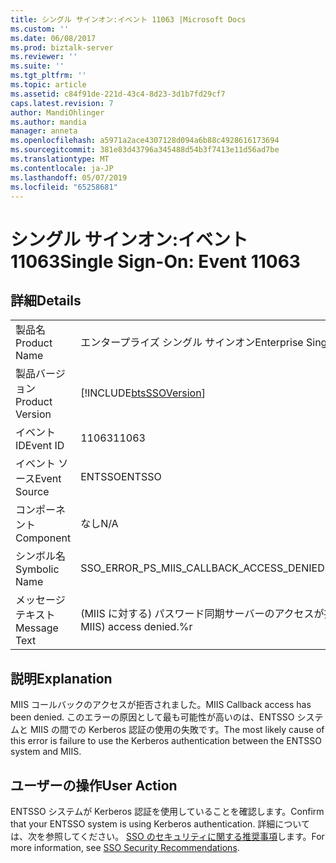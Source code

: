 ```yaml
---
title: シングル サインオン:イベント 11063 |Microsoft Docs
ms.custom: ''
ms.date: 06/08/2017
ms.prod: biztalk-server
ms.reviewer: ''
ms.suite: ''
ms.tgt_pltfrm: ''
ms.topic: article
ms.assetid: c84f91de-221d-43c4-8d23-3d1b7fd29cf7
caps.latest.revision: 7
author: MandiOhlinger
ms.author: mandia
manager: anneta
ms.openlocfilehash: a5971a2ace4307128d094a6b88c4928616173694
ms.sourcegitcommit: 381e83d43796a345488d54b3f7413e11d56ad7be
ms.translationtype: MT
ms.contentlocale: ja-JP
ms.lasthandoff: 05/07/2019
ms.locfileid: "65258681"
---
```

# <a name="single-sign-on-event-11063"></a><span data-ttu-id="1f6f2-102">シングル サインオン:イベント 11063</span><span class="sxs-lookup"><span data-stu-id="1f6f2-102">Single Sign-On: Event 11063</span></span>
## <a name="details"></a><span data-ttu-id="1f6f2-103">詳細</span><span class="sxs-lookup"><span data-stu-id="1f6f2-103">Details</span></span>  
  
|                 |                                                            |
|-----------------|------------------------------------------------------------|
|  <span data-ttu-id="1f6f2-104">製品名</span><span class="sxs-lookup"><span data-stu-id="1f6f2-104">Product Name</span></span>   |                 <span data-ttu-id="1f6f2-105">エンタープライズ シングル サインオン</span><span class="sxs-lookup"><span data-stu-id="1f6f2-105">Enterprise Single Sign-On</span></span>                  |
| <span data-ttu-id="1f6f2-106">製品バージョン</span><span class="sxs-lookup"><span data-stu-id="1f6f2-106">Product Version</span></span> | [!INCLUDE[btsSSOVersion](../includes/btsssoversion-md.md)] |
|    <span data-ttu-id="1f6f2-107">イベント ID</span><span class="sxs-lookup"><span data-stu-id="1f6f2-107">Event ID</span></span>     |                           <span data-ttu-id="1f6f2-108">11063</span><span class="sxs-lookup"><span data-stu-id="1f6f2-108">11063</span></span>                            |
|  <span data-ttu-id="1f6f2-109">イベント ソース</span><span class="sxs-lookup"><span data-stu-id="1f6f2-109">Event Source</span></span>   |                           <span data-ttu-id="1f6f2-110">ENTSSO</span><span class="sxs-lookup"><span data-stu-id="1f6f2-110">ENTSSO</span></span>                           |
|    <span data-ttu-id="1f6f2-111">コンポーネント</span><span class="sxs-lookup"><span data-stu-id="1f6f2-111">Component</span></span>    |                            <span data-ttu-id="1f6f2-112">なし</span><span class="sxs-lookup"><span data-stu-id="1f6f2-112">N/A</span></span>                             |
|  <span data-ttu-id="1f6f2-113">シンボル名</span><span class="sxs-lookup"><span data-stu-id="1f6f2-113">Symbolic Name</span></span>  |          <span data-ttu-id="1f6f2-114">SSO_ERROR_PS_MIIS_CALLBACK_ACCESS_DENIED</span><span class="sxs-lookup"><span data-stu-id="1f6f2-114">SSO_ERROR_PS_MIIS_CALLBACK_ACCESS_DENIED</span></span>          |
|  <span data-ttu-id="1f6f2-115">メッセージ テキスト</span><span class="sxs-lookup"><span data-stu-id="1f6f2-115">Message Text</span></span>   |      <span data-ttu-id="1f6f2-116">(MIIS に対する) パスワード同期サーバーのアクセスが拒否されました。%r</span><span class="sxs-lookup"><span data-stu-id="1f6f2-116">Password sync server (for MIIS) access denied.%r</span></span>      |
  
## <a name="explanation"></a><span data-ttu-id="1f6f2-117">説明</span><span class="sxs-lookup"><span data-stu-id="1f6f2-117">Explanation</span></span>  
 <span data-ttu-id="1f6f2-118">MIIS コールバックのアクセスが拒否されました。</span><span class="sxs-lookup"><span data-stu-id="1f6f2-118">MIIS Callback access has been denied.</span></span> <span data-ttu-id="1f6f2-119">このエラーの原因として最も可能性が高いのは、ENTSSO システムと MIIS の間での Kerberos 認証の使用の失敗です。</span><span class="sxs-lookup"><span data-stu-id="1f6f2-119">The most likely cause of this error is failure to use the Kerberos authentication between the ENTSSO system and MIIS.</span></span>  
  
## <a name="user-action"></a><span data-ttu-id="1f6f2-120">ユーザーの操作</span><span class="sxs-lookup"><span data-stu-id="1f6f2-120">User Action</span></span>  
 <span data-ttu-id="1f6f2-121">ENTSSO システムが Kerberos 認証を使用していることを確認します。</span><span class="sxs-lookup"><span data-stu-id="1f6f2-121">Confirm that your ENTSSO system is using Kerberos authentication.</span></span> <span data-ttu-id="1f6f2-122">詳細については、次を参照してください。 [SSO のセキュリティに関する推奨事項](../core/sso-security-recommendations.md)します。</span><span class="sxs-lookup"><span data-stu-id="1f6f2-122">For more information, see [SSO Security Recommendations](../core/sso-security-recommendations.md).</span></span>